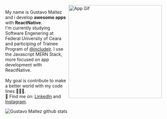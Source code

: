 
<img src="https://raw.githubusercontent.com/gustavomaltez/gustavomaltez/master/app.gif" width="300px" align="right" alt="App Gif">

My name is Gustavo Maltez and i develop <strong>awesome apps</strong> with <strong>ReactNative</strong>.<br>
I'm currently studying Software Engenering at Federal University of Ceara and participing of Trainee Program of [@includejr](https://includejr.com.br/). I use the Javascript     MERN Stack, more focused on app development with ReactNative. <br><br>
My goal is contribute to make a better world with my code lines 👨‍💻:rocket:.<br>
:pushpin: Find me on: [LinkedIn](https://linkedin.com/in/gusttavomaltez) and [Instagram](https://www.instagram.com/gusttavomaltez/).

<a href="https://github.com/gustavomaltez">
<img align="left" src="https://github-readme-stats.vercel.app/api?username=gustavomaltez&show_icons=true&line_height=24&count_private=true&include_all_commits=true&hide_title=true&bg_color=FEFEFE&icon_color=33BB44&title_color=33bb44" alt="Gustavo Maltez github stats"/>
</a>
